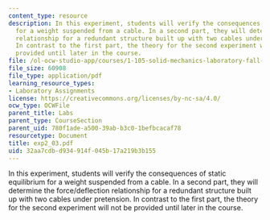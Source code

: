 ```yaml
---
content_type: resource
description: In this experiment, students will verify the consequences of static equilibrium
  for a weight suspended from a cable. In a second part, they will determine the force/deflection
  relationship for a redundant structure built up with two cables under pretension.
  In contrast to the first part, the theory for the second experiment will not be
  provided until later in the course.
file: /ol-ocw-studio-app/courses/1-105-solid-mechanics-laboratory-fall-2003/32aa7cdbd934914f045b17a219b3b155_exp2_03.pdf
file_size: 60908
file_type: application/pdf
learning_resource_types:
- Laboratory Assignments
license: https://creativecommons.org/licenses/by-nc-sa/4.0/
ocw_type: OCWFile
parent_title: Labs
parent_type: CourseSection
parent_uid: 780f1ade-a500-39ab-b3c0-1befbcacaf78
resourcetype: Document
title: exp2_03.pdf
uid: 32aa7cdb-d934-914f-045b-17a219b3b155
---
```

In this experiment, students will verify the consequences of static equilibrium for a weight suspended from a cable. In a second part, they will determine the force/deflection relationship for a redundant structure built up with two cables under pretension. In contrast to the first part, the theory for the second experiment will not be provided until later in the course.